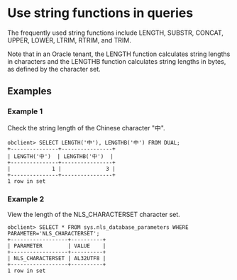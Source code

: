 # Use string functions in queries

The frequently used string functions include LENGTH, SUBSTR, CONCAT, UPPER, LOWER, LTRIM, RTRIM, and TRIM. 

Note that in an Oracle tenant, the LENGTH function calculates string lengths in characters and the LENGTHB function calculates string lengths in bytes, as defined by the character set. 

## Examples

### Example 1

Check the string length of the Chinese character "中". 

```unknow
obclient> SELECT LENGTH('中'), LENGTHB('中') FROM DUAL;
+---------------+----------------+
| LENGTH('中')  | LENGTHB('中')  |
+---------------+----------------+
|             1 |              3 |
+---------------+----------------+
1 row in set
```

### Example 2

View the length of the NLS_CHARACTERSET character set. 

```unknow
obclient> SELECT * FROM sys.nls_database_parameters WHERE PARAMETER='NLS_CHARACTERSET';
+------------------+----------+
| PARAMETER        | VALUE    |
+------------------+----------+
| NLS_CHARACTERSET | AL32UTF8 |
+------------------+----------+
1 row in set
```
